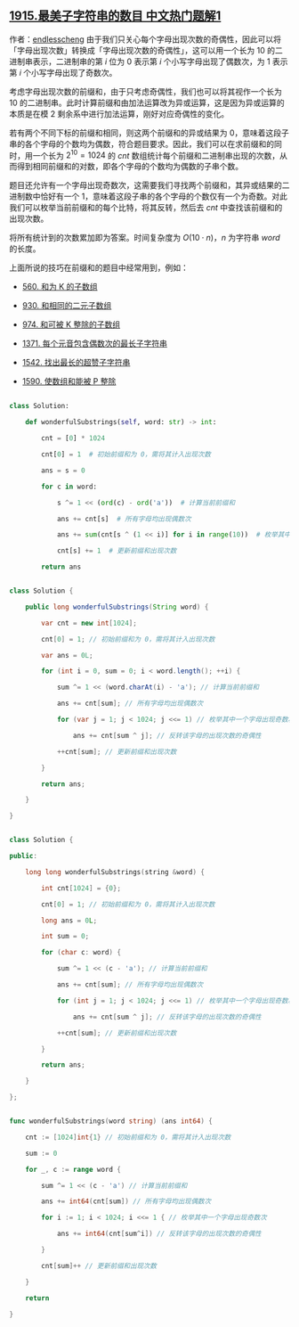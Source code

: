 ## [1915.最美子字符串的数目 中文热门题解1](https://leetcode.cn/problems/number-of-wonderful-substrings/solutions/100000/qian-zhui-he-chang-jian-ji-qiao-by-endle-t57t)

作者：[endlesscheng](https://leetcode.cn/u/endlesscheng)
由于我们只关心每个字母出现次数的奇偶性，因此可以将「字母出现次数」转换成「字母出现次数的奇偶性」，这可以用一个长为 $10$ 的二进制串表示，二进制串的第 $i$ 位为 $0$ 表示第 $i$ 个小写字母出现了偶数次，为 $1$ 表示第 $i$ 个小写字母出现了奇数次。

考虑字母出现次数的前缀和，由于只考虑奇偶性，我们也可以将其视作一个长为 $10$ 的二进制串。此时计算前缀和由加法运算改为异或运算，这是因为异或运算的本质是在模 $2$ 剩余系中进行加法运算，刚好对应奇偶性的变化。

若有两个不同下标的前缀和相同，则这两个前缀和的异或结果为 $0$，意味着这段子串的各个字母的个数均为偶数，符合题目要求。因此，我们可以在求前缀和的同时，用一个长为 $2^{10}=1024$ 的 $\textit{cnt}$ 数组统计每个前缀和二进制串出现的次数，从而得到相同前缀和的对数，即各个字母的个数均为偶数的子串个数。

题目还允许有一个字母出现奇数次，这需要我们寻找两个前缀和，其异或结果的二进制数中恰好有一个 $1$，意味着这段子串的各个字母的个数仅有一个为奇数。对此我们可以枚举当前前缀和的每个比特，将其反转，然后去 $\textit{cnt}$ 中查找该前缀和的出现次数。

将所有统计到的次数累加即为答案。时间复杂度为 $O(10\cdot n)$，$n$ 为字符串 $\textit{word}$ 的长度。

上面所说的技巧在前缀和的题目中经常用到，例如：

- [560. 和为 K 的子数组](https://leetcode-cn.com/problems/subarray-sum-equals-k/)
- [930. 和相同的二元子数组](https://leetcode-cn.com/problems/binary-subarrays-with-sum/)
- [974. 和可被 K 整除的子数组](https://leetcode-cn.com/problems/subarray-sums-divisible-by-k/)
- [1371. 每个元音包含偶数次的最长子字符串](https://leetcode-cn.com/problems/find-the-longest-substring-containing-vowels-in-even-counts/)
- [1542. 找出最长的超赞子字符串](https://leetcode-cn.com/problems/find-longest-awesome-substring/)
- [1590. 使数组和能被 P 整除](https://leetcode-cn.com/problems/make-sum-divisible-by-p/)



```Python [sol1-Python3]
class Solution:
    def wonderfulSubstrings(self, word: str) -> int:
        cnt = [0] * 1024
        cnt[0] = 1  # 初始前缀和为 0，需将其计入出现次数
        ans = s = 0
        for c in word:
            s ^= 1 << (ord(c) - ord('a'))  # 计算当前前缀和
            ans += cnt[s]  # 所有字母均出现偶数次
            ans += sum(cnt[s ^ (1 << i)] for i in range(10))  # 枚举其中一个字母出现奇数次，反转该字母的出现次数的奇偶性
            cnt[s] += 1  # 更新前缀和出现次数
        return ans
```

```java [sol1-Java]
class Solution {
    public long wonderfulSubstrings(String word) {
        var cnt = new int[1024];
        cnt[0] = 1; // 初始前缀和为 0，需将其计入出现次数
        var ans = 0L;
        for (int i = 0, sum = 0; i < word.length(); ++i) {
            sum ^= 1 << (word.charAt(i) - 'a'); // 计算当前前缀和
            ans += cnt[sum]; // 所有字母均出现偶数次
            for (var j = 1; j < 1024; j <<= 1) // 枚举其中一个字母出现奇数次
                ans += cnt[sum ^ j]; // 反转该字母的出现次数的奇偶性
            ++cnt[sum]; // 更新前缀和出现次数
        }
        return ans;
    }
}
```

```cpp [sol1-C++]
class Solution {
public:
    long long wonderfulSubstrings(string &word) {
        int cnt[1024] = {0};
        cnt[0] = 1; // 初始前缀和为 0，需将其计入出现次数
        long ans = 0L;
        int sum = 0;
        for (char c: word) {
            sum ^= 1 << (c - 'a'); // 计算当前前缀和
            ans += cnt[sum]; // 所有字母均出现偶数次
            for (int j = 1; j < 1024; j <<= 1) // 枚举其中一个字母出现奇数次
                ans += cnt[sum ^ j]; // 反转该字母的出现次数的奇偶性
            ++cnt[sum]; // 更新前缀和出现次数
        }
        return ans;
    }
};
```

```go [sol1-Go]
func wonderfulSubstrings(word string) (ans int64) {
	cnt := [1024]int{1} // 初始前缀和为 0，需将其计入出现次数
	sum := 0
	for _, c := range word {
		sum ^= 1 << (c - 'a') // 计算当前前缀和
		ans += int64(cnt[sum]) // 所有字母均出现偶数次
		for i := 1; i < 1024; i <<= 1 { // 枚举其中一个字母出现奇数次
			ans += int64(cnt[sum^i]) // 反转该字母的出现次数的奇偶性
		}
		cnt[sum]++ // 更新前缀和出现次数
	}
	return
}
```

